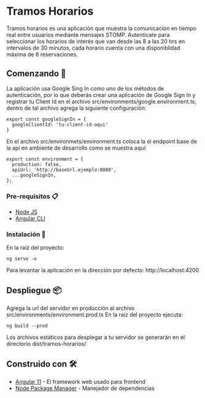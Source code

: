 # Tramos Horarios
Tramos horarios es una aplicación que muestra la comunicación en tiempo real entre usuarios mediante mensajes STOMP.
Autenticate para seleccionar los horarios de interés que van desde las 8 a las 20 hrs en intervalos de 30 minutos, cada horario cuenta con una disponiblidad máxima de 8 reservaciones.
## Comenzando 🚀
La aplicación usa Google Sing In como uno de los métodos de autenticación, por lo que deberás crear una aplicación de Google Sign In y registrar tu Client Id en el archivo src/environments/google.environment.ts, dentro de tal archivo agrega la siguiente configuración:
```
export const googleSignIn = {
  googleClientId: 'tu-client-id-aqui'
}
```
En el archivo src/environmets/environment.ts coloca la el endpoint base de la api en ambiente de desarrollo como se muestra aquí:
```
export const environment = {
  production: false,
  apiUrl: 'http://baseUrl.ejemplo:8080',
  ...googleSignIn,
};
```
### Pre-requisitos 📋

* [Node JS](https://nodejs.org/en/)
* [Angular CLI](https://cli.angular.io)
### Instalación 🔧
En la raíz del proyecto:
```
ng serve -o
```
Para levantar la aplicación en la dirección por defecto: http://localhost:4200
## Despliegue 📦
Agrega la url del servidor en producción al archivo src/environments/environment.prod.ts
En la raíz del proyecto ejecuta:
```
ng build --prod
```
Los archivos estáticos para desplegar a tu servidor se generarán en el directorio dist/tramos-horarios/

## Construido con 🛠️

* [Angular 11](https://cli.angular.io) - El framework web usado para frontend
* [Node Package Manager](https://nodejs.org/en/) - Manejador de dependencias